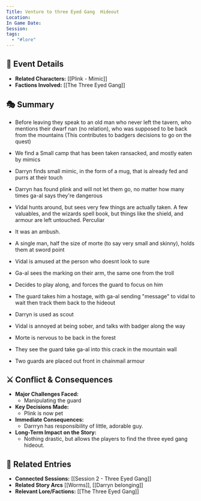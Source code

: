 ```yaml
---
Title: Venture to three Eyed Gang  Hideout
Location: 
In Game Date: 
Session: 
tags:
  - "#lore"
---
```


## 📆 Event Details
- **Related Characters:** [[Plink - Mimic]]  
- **Factions Involved:** [[The Three Eyed Gang]]  

## 🎭 Summary
-  Before leaving they speak to an old man who never left the tavern, who mentions their dwarf  nan (no relation),  who was supposed to be back from the mountains (This contributes to badgers decisions to go on the quest)
-  We find a Small camp  that has been taken ransacked, and mostly eaten by mimics
-  Darryn finds small mimic, in the form of a mug, that is already fed and purrs at their touch
- Darryn has found plink and will not let them go, no matter how many times ga-al says they're dangerous
- Vidal hunts around, but sees very few things are actually taken. A few valuables, and the wizards spell book, but things like the shield, and armour are left untouched. Perculiar

- It was an ambush.
- A single man, half the size of morte (to say very small and skinny), holds  them at sword point
- Vidal is amused at the person who doesnt look to sure
- Ga-al sees the marking on their arm,  the  same one from the troll
- Decides to play along, and forces the guard to focus on him

- The guard takes him a hostage, with ga-al sending "message"  to vidal to wait  then track them back to the hideout
- Darryn is used as scout
- Vidal is annoyed at being sober, and talks with badger along the way
- Morte is  nervous to be back in the forest
- They see the guard take ga-al into this crack in the  mountain wall
- Two guards are placed out front in chainmail armour


## ⚔️ Conflict & Consequences
- **Major Challenges Faced:**
	- Manipulating the guard
- **Key Decisions Made:**  
	- Plink is now pet
- **Immediate Consequences:** 
	- Darrryn has responsibility of little, adorable guy.
- **Long-Term Impact on the Story:** 
	- Nothing drastic, but  allows the players  to find the three eyed gang hideout.

## 🔗 Related Entries
- **Connected Sessions:** [[Session 2 - Three Eyed Gang]]   
- **Related Story Arcs** [[Worms]], [[Darryn belonging]]
- **Relevant Lore/Factions:** [[The Three Eyed Gang]]  
